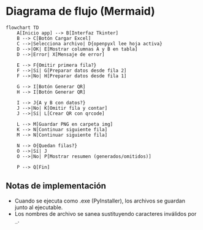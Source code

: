 # Diagrama de flujo (Mermaid)

```mermaid
flowchart TD
    A[Inicio app] --> B[Interfaz Tkinter]
    B --> C[Botón Cargar Excel]
    C -->|Selecciona archivo| D{openpyxl lee hoja activa}
    D -->|OK| E[Mostrar columnas A y B en tabla]
    D -->|Error| X[Mensaje de error]

    E --> F{Omitir primera fila?}
    F -->|Sí| G[Preparar datos desde fila 2]
    F -->|No| H[Preparar datos desde fila 1]

    G --> I[Botón Generar QR]
    H --> I[Botón Generar QR]

    I --> J{A y B con datos?}
    J -->|No| K[Omitir fila y contar]
    J -->|Sí| L[Crear QR con qrcode]

    L --> M[Guardar PNG en carpeta img]
    K --> N[Continuar siguiente fila]
    M --> N[Continuar siguiente fila]

    N --> O{Quedan filas?}
    O -->|Sí| J
    O -->|No| P[Mostrar resumen (generados/omitidos)]

    P --> Q[Fin]
```

## Notas de implementación

- Cuando se ejecuta como .exe (PyInstaller), los archivos se guardan junto al ejecutable.
- Los nombres de archivo se sanea sustituyendo caracteres inválidos por `_`.
